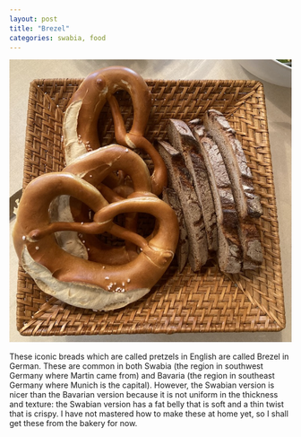 ```yaml
---
layout: post
title: "Brezel"
categories: swabia, food
---
```

<img src="/images/2022-08-15.jpg" alt="German brezel" class="center">

These iconic breads which are called pretzels in English are called Brezel in German. These are common in both Swabia (the region in southwest Germany where Martin came from) and Bavaria (the region in southeast Germany where Munich is the capital). However, the Swabian version is nicer than the Bavarian version because it is not uniform in the thickness and texture: the Swabian version has a fat belly that is soft and a thin twist that is crispy. I have not mastered how to make these at home yet, so I shall get these from the bakery for now.